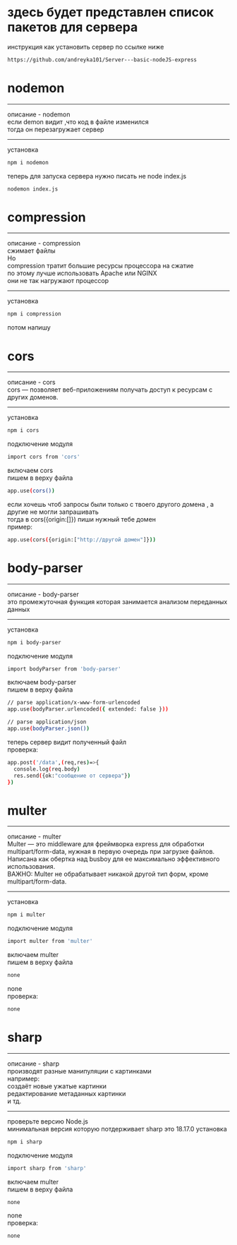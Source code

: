 # здесь будет представлен список пакетов для сервера

инструкция как установить сервер по ссылке ниже

``` bash
https://github.com/andreyka101/Server---basic-nodeJS-express
```
<!-- ------------------------------------------ -->
# nodemon

___

описание - nodemon
<br/>
если demon видит ,что код в файле изменился
<br/>
тогда он перезагружает сервер

___

установка

``` bash
npm i nodemon
```
теперь для запуска сервера нужно писать не node index.js
``` bash
nodemon index.js
```
<!-- ------------------------------------------ -->
# compression

___

описание - compression
<br/>
сжимает файлы
<br/>
Но
<br/>
compression тратит большие ресурсы процессора на сжатие
<br/>
по этому лучше использовать Apache или NGINX
<br/>
они не так нагружают процессор

___

установка

``` bash
npm i compression
```
потом напишу
<!-- ------------------------------------------ -->
# cors

___

описание - cors
<br/>
cors — позволяет веб-приложениям получать доступ к ресурсам с других доменов.

___

установка

``` bash
npm i cors
```
подключение модуля
``` bash
import cors from 'cors'
```

включаем cors
<br/>
пишем в верху файла

``` bash
app.use(cors())
```
если хочешь чтоб запросы были только с твоего другого домена , а другие не могли запрашивать 
<br/>
тогда в cors({origin:[]}) пиши нужный тебе домен
<br/>
пример:

``` bash
app.use(cors({origin:["http://другой домен"]}))
```
<!-- ------------------------------------------ -->
# body-parser

___

описание - body-parser
<br/>
это промежуточная функция которая занимается анализом переданных данных

___

установка

``` bash
npm i body-parser
```
подключение модуля
``` bash
import bodyParser from 'body-parser'
```

включаем body-parser
<br/>
пишем в верху файла

``` bash
// parse application/x-www-form-urlencoded
app.use(bodyParser.urlencoded({ extended: false }))

// parse application/json
app.use(bodyParser.json())
```
теперь сервер видит полученный файл
<br/>
проверка:

``` bash
app.post('/data',(req,res)=>{
  console.log(req.body)
  res.send({ok:"сообщение от сервера"})
})
```
<!-- ------------------------------------------ -->
# multer

___

описание - multer
<br/>
Multer — это middleware для фреймворка express для обработки multipart/form-data, нужная в первую очередь при загрузке файлов. Написана как обертка над busboy для ее максимально эффективного использования.
<br/>
ВАЖНО: Multer не обрабатывает никакой другой тип форм, кроме multipart/form-data.

___

установка

``` bash
npm i multer
```
подключение модуля
``` bash
import multer from 'multer'
```

включаем multer
<br/>
пишем в верху файла

``` bash
none
```
none
<br/>
проверка:

``` bash
none
```
<!-- ------------------------------------------ -->
# sharp

___

описание - sharp
<br/>
производят разные манипуляции с картинками 
<br/>
например:
<br/>
создаёт новые ужатые картинки
<br/>
редактирование метаданных картинки
<br/>
и тд.


___

проверьте версию Node.js 
<br/>
минимальная версия которую потдерживает sharp это 18.17.0
установка

``` bash
npm i sharp
```
подключение модуля
``` bash
import sharp from 'sharp'
```

включаем multer
<br/>
пишем в верху файла

``` bash
none
```
none
<br/>
проверка:

``` bash
none
```

